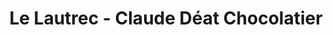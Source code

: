 ---
title: "Le Lautrec - Claude Déat Chocolatier"
url: /vichy/le-lautrec-claude-deat-chocolatier/
shop: Schokolade
---